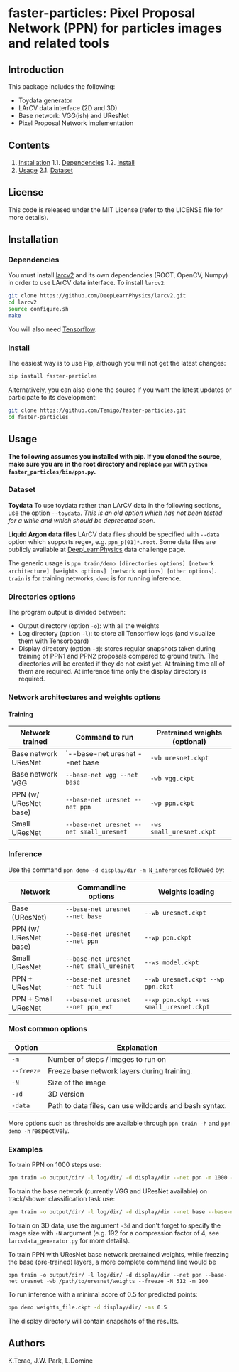 # faster-particles: Pixel Proposal Network (PPN) for particles images and related tools

## Introduction
This package includes the following:
* Toydata generator
* LArCV data interface (2D and 3D)
* Base network: VGG(ish) and UResNet
* Pixel Proposal Network implementation

## Contents
1. [Installation](#Installation)
  1.1. [Dependencies](#Dependencies)
  1.2. [Install](#Install)
2. [Usage](#Usage)
  2.1. [Dataset](#Dataset)

## License
This code is released under the MIT License (refer to the LICENSE file for more details).


## Installation
### Dependencies
You must install [larcv2](https://github.com/DeepLearnPhysics/larcv2) and its
own dependencies (ROOT, OpenCV, Numpy) in order to use LArCV data interface.
To install `larcv2`:
```bash
git clone https://github.com/DeepLearnPhysics/larcv2.git
cd larcv2
source configure.sh
make
```
You will also need [Tensorflow](http://tensorflow.org/).

### Install
The easiest way is to use Pip, although you will not get the latest changes:
```bash
pip install faster-particles
```

Alternatively, you can also clone the source if you want the latest updates or
participate to its development:
```bash
git clone https://github.com/Temigo/faster-particles.git
cd faster-particles
```

## Usage

**The following assumes you installed with pip. If you cloned the source, make
sure you are in the root directory and replace `ppn` with `python faster_particles/bin/ppn.py`.**

### Dataset
**Toydata**
To use toydata rather than LArCV data in the following sections, use the option `--toydata`.
*This is an old option which has not been tested for a while and which should be deprecated soon.*

**Liquid Argon data files**
LArCV data files should be specified with `--data` option which supports regex, e.g. `ppn_p[01]*.root`.
Some data files are publicly available at [DeepLearnPhysics](http://deeplearnphysics.org/DataChallenge/) data challenge page.

The generic usage is `ppn train/demo [directories options] [network architecture] [weights options] [network options] [other options]`. `train` is for training networks, `demo` is for running inference.

### Directories options
The program output is divided between:
* Output directory (option `-o`): with all the weights
* Log directory (option `-l`): to store all Tensorflow logs (and visualize them with Tensorboard)
* Display directory (option `-d`): stores regular snapshots taken during training of PPN1 and PPN2 proposals compared to ground truth.
The directories will be created if they do not exist yet. At training time all of them are required. At inference time only the display directory is required.

### Network architectures and weights options
#### Training
| Network trained | Command to run | Pretrained weights (optional) |
| --------------- | -------------------- | -------|
| Base network UResNet    | `--base-net uresnet --net base | `-wb uresnet.ckpt` |
| Base network VGG        | `--base-net vgg --net base` | `-wb vgg.ckpt` |
| PPN (w/ UResNet base)   | `--base-net uresnet --net ppn` | `-wp ppn.ckpt` |
| Small UResNet           | `--base-net uresnet --net small_uresnet` | `-ws small_uresnet.ckpt` |

### Inference
Use the command `ppn demo -d display/dir -m N_inferences` followed by:

| Network | Commandline options | Weights loading |
| --------|---------------------|-----------------|
| Base (UResNet)        | `--base-net uresnet --net base` | `--wb uresnet.ckpt` |
| PPN (w/ UResNet base) | `--base-net uresnet --net ppn`  | `--wp ppn.ckpt` |
| Small UResNet         | `--base-net uresnet --net small_uresnet` | `--ws model.ckpt` |
| PPN + UResNet         | `--base-net uresnet --net full` | `--wb uresnet.ckpt --wp ppn.ckpt` |
| PPN + Small UResNet   | `--base-net uresnet --net ppn_ext` | `--wp ppn.ckpt --ws small_uresnet.ckpt` |

### Most common options
|Option|Explanation|
|-----|----|
|`-m`| Number of steps / images to run on |
|`--freeze` | Freeze base network layers during training. |
|`-N` | Size of the image |
|`-3d`| 3D version |
|`-data`| Path to data files, can use wildcards and bash syntax. |

More options such as thresholds are available through `ppn train -h` and `ppn demo -h` respectively.

### Examples
To train PPN on 1000 steps use:
```bash
ppn train -o output/dir/ -l log/dir/ -d display/dir --net ppn -m 1000 --data path/to/data
```

To train the base network (currently VGG and UResNet available) on track/shower classification task use:
```bash
ppn train -o output/dir/ -l log/dir/ -d display/dir --net base --base-net vgg -m 1000
```

To train on 3D data, use the argument `-3d` and don't forget to specify the image size with `-N` argument (e.g. 192 for a compression factor of 4, see `larcvdata_generator.py` for more details).

To train PPN with UResNet base network pretrained weights, while freezing the base (pre-trained) layers,
 a more complete command line would be
```
ppn train -o output/dir/ -l log/dir/ -d display/dir --net ppn --base-net uresnet -wb /path/to/uresnet/weights --freeze -N 512 -m 100
```

To run inference with a minimal score of 0.5 for predicted points:
```bash
ppn demo weights_file.ckpt -d display/dir/ -ms 0.5
```
The display directory will contain snapshots of the results.


## Authors
K.Terao, J.W. Park, L.Domine
